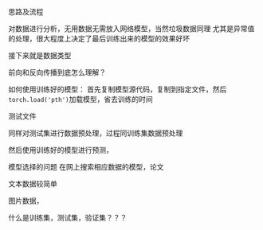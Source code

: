 思路及流程

对数据进行分析，无用数据无需放入网络模型，当然垃圾数据同理
尤其是异常值的处理，很大程度上决定了最后训练出来的模型的效果好坏

接下来就是数据类型

前向和反向传播到底怎么理解？

如何使用训练好的模型：
首先复制模型源代码，复制到指定文件，然后`torch.load('pth')`加载模型，省去训练的时间







测试文件

同样对测试集进行数据预处理，过程同训练集数据预处理

然后使用训练好的模型进行预测，





模型选择的问题
在网上搜索相应数据的模型，论文

文本数据较简单

图片数据，





什么是训练集，测试集，验证集？？？